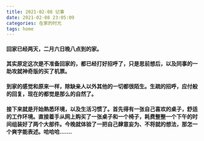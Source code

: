 ```yaml
---
title: 2021-02-08 记事
date: 2021-02-08 23:05:09
categories: 在家的时光
tags: home
---
```


#### 回家已经两天，二月六日晚八点到的家。
#### 其实原定这次是不准备回家的，都已经打好招呼了，只是思前想后，以及同事的一助攻就神奇版的买了机票。
#### 到家的感觉和原来一样，除缺亲人以外其他的一切都很陌生。生疏的招呼，应付般的回复，现在的都觉是那么的自然了。
#### 接下来就是开始熟悉环境，以及生活习惯了。首先得有一张自己喜欢的桌子，舒适的工作环境。直接着手从网上购买了一张桌子和一个椅子，耗费整整一个下午的时间组装好了两个大部件。今晚就体验了一把自己肆意妄为、不将就的想法，那怎一个爽字能表述。哈哈哈.......

